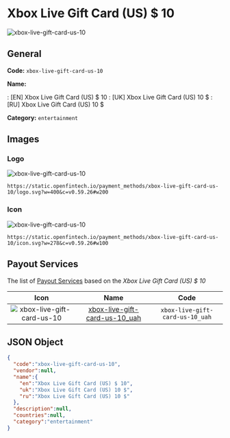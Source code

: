 
# Xbox Live Gift Card (US) $ 10 
![xbox-live-gift-card-us-10](https://static.openfintech.io/payment_methods/xbox-live-gift-card-us-10/logo.svg?w=400&c=v0.59.26#w200)  

## General 
**Code:** `xbox-live-gift-card-us-10` 
 
**Name:** 
 
:	[EN] Xbox Live Gift Card (US) $ 10 
:	[UK] Xbox Live Gift Card (US) 10 $ 
:	[RU] Xbox Live Gift Card (US) 10 $ 
 
**Category:** `entertainment` 
 

## Images 

### Logo 
![xbox-live-gift-card-us-10](https://static.openfintech.io/payment_methods/xbox-live-gift-card-us-10/logo.svg?w=400&c=v0.59.26#w200)  

```
https://static.openfintech.io/payment_methods/xbox-live-gift-card-us-10/logo.svg?w=400&c=v0.59.26#w200
```  

### Icon 
![xbox-live-gift-card-us-10](https://static.openfintech.io/payment_methods/xbox-live-gift-card-us-10/icon.svg?w=278&c=v0.59.26#w100)  

```
https://static.openfintech.io/payment_methods/xbox-live-gift-card-us-10/icon.svg?w=278&c=v0.59.26#w100
```  

## Payout Services 
 
The list of [Payout Services](/payout-services/) based on the _Xbox Live Gift Card (US) $ 10_ 

|Icon|Name|Code| 
|:---:|:---:|:---:| 
|![xbox-live-gift-card-us-10](https://static.openfintech.io/payout_methods/xbox-live-gift-card-us-10/icon.svg?w=278&c=v0.59.26#w40) |[xbox-live-gift-card-us-10_uah](/payout-services/xbox-live-gift-card-us-10_uah/)|`xbox-live-gift-card-us-10_uah`| 
 

## JSON Object 

```json
{
  "code":"xbox-live-gift-card-us-10",
  "vendor":null,
  "name":{
    "en":"Xbox Live Gift Card (US) $ 10",
    "uk":"Xbox Live Gift Card (US) 10 $",
    "ru":"Xbox Live Gift Card (US) 10 $"
  },
  "description":null,
  "countries":null,
  "category":"entertainment"
}
```  
